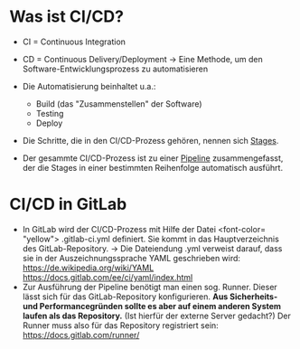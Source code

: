 # Was ist CI/CD?

- CI = Continuous Integration
- CD = Continuous Delivery/Deployment
-> Eine Methode, um den Software-Entwicklungsprozess zu automatisieren

- Die Automatisierung beinhaltet u.a.:
	- Build (das "Zusammenstellen" der Software)
	- Testing
	- Deploy

- Die Schritte, die in den CI/CD-Prozess gehören, nennen sich <u>Stages</u>.
- Der gesammte CI/CD-Prozess ist zu einer <u>Pipeline</u> zusammengefasst, der die Stages in einer bestimmten Reihenfolge automatisch ausführt.

# CI/CD in GitLab
- In GitLab wird der CI/CD-Prozess mit Hilfe der Datei <font-color= "yellow"> .gitlab-ci.yml </font-color> definiert. Sie kommt in das Hauptverzeichnis des GitLab-Repository.
	-> Die Dateiendung .yml verweist darauf, dass sie in der Auszeichnungssprache YAML geschrieben wird:
	https://de.wikipedia.org/wiki/YAML
	https://docs.gitlab.com/ee/ci/yaml/index.html
- Zur Ausführung der Pipeline benötigt man einen sog. Runner. Dieser lässt sich für das GitLab-Repository konfigurieren. <b> Aus Sicherheits- und Performancegründen sollte es aber auf einem anderen System laufen als das Repository.</b> (Ist hierfür der externe Server gedacht?) Der Runner muss also für das Repository registriert sein: https://docs.gitlab.com/runner/